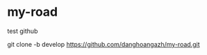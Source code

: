 # my-road
test github
<!-- how to clone wih cmd -->
git clone -b develop https://github.com/danghoangazh/my-road.git
